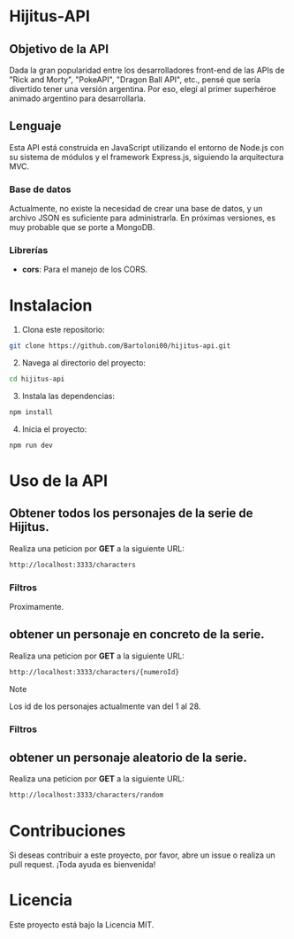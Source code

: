 # Hijitus-API

## Objetivo de la API

Dada la gran popularidad entre los desarrolladores front-end de las APIs de "Rick and Morty", "PokeAPI", "Dragon Ball API", etc., pensé que sería divertido tener una versión argentina. Por eso, elegí al primer superhéroe animado argentino para desarrollarla.

## Lenguaje

Esta API está construida en JavaScript utilizando el entorno de Node.js con su sistema de módulos y el framework Express.js, siguiendo la arquitectura MVC.

### Base de datos

Actualmente, no existe la necesidad de crear una base de datos, y un archivo JSON es suficiente para administrarla. En próximas versiones, es muy probable que se porte a MongoDB.

### Librerías

- **cors**: Para el manejo de los CORS.

# Instalacion

1. Clona este repositorio:
``` Bash
git clone https://github.com/Bartoloni00/hijitus-api.git
```
2. Navega al directorio del proyecto:
``` Bash
cd hijitus-api
```
3. Instala las dependencias:
``` Bash 
npm install
```

4. Inicia el proyecto:
``` Bash 
npm run dev
```

# Uso de la API

##  Obtener todos los personajes de la serie de Hijitus.

Realiza una peticion por **GET** a la siguiente URL:

```bash
http://localhost:3333/characters
```

### Filtros

Proximamente.

## obtener un personaje en concreto de la serie.

Realiza una peticion por **GET** a la siguiente URL:

```bash
http://localhost:3333/characters/{numeroId}
```

> [!NOTE]  
> Los id de los personajes actualmente van del 1 al 28.

### Filtros

## obtener un personaje aleatorio de la serie.

Realiza una peticion por **GET** a la siguiente URL:

```bash
http://localhost:3333/characters/random
```

# Contribuciones

Si deseas contribuir a este proyecto, por favor, abre un issue o realiza un pull request. ¡Toda ayuda es bienvenida!

# Licencia
Este proyecto está bajo la Licencia MIT.